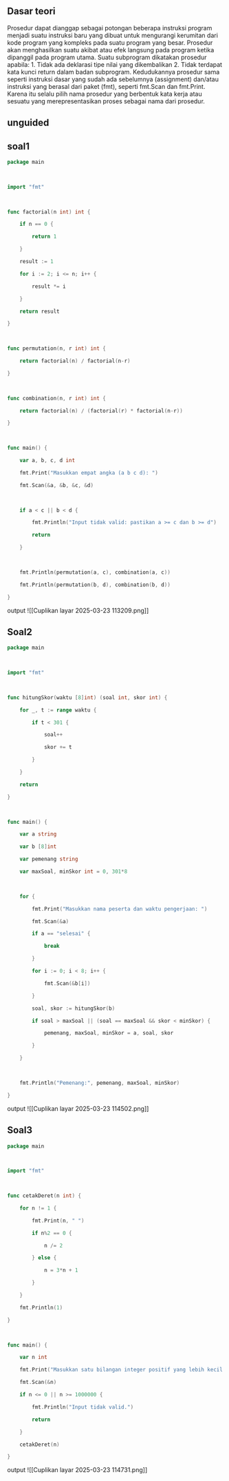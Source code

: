 
## Dasar teori
Prosedur dapat dianggap sebagai potongan beberapa instruksi program menjadi suatu instruksi baru yang dibuat untuk mengurangi kerumitan dari kode program yang kompleks pada suatu program yang besar. Prosedur akan menghasilkan suatu akibat atau efek langsung pada program ketika dipanggil pada program utama. Suatu subprogram dikatakan prosedur apabila: 1. Tidak ada deklarasi tipe nilai yang dikembalikan 2. Tidak terdapat kata kunci return dalam badan subprogram. Kedudukannya prosedur sama seperti instruksi dasar yang sudah ada sebelumnya (assignment) dan/atau instruksi yang berasal dari paket (fmt), seperti fmt.Scan dan fmt.Print. Karena itu selalu pilih nama prosedur yang berbentuk kata kerja atau sesuatu yang merepresentasikan proses sebagai nama dari prosedur.

## unguided
## soal1
``` go
package main

  

import "fmt"

  

func factorial(n int) int {

    if n == 0 {

        return 1

    }

    result := 1

    for i := 2; i <= n; i++ {

        result *= i

    }

    return result

}

  

func permutation(n, r int) int {

    return factorial(n) / factorial(n-r)

}

  

func combination(n, r int) int {

    return factorial(n) / (factorial(r) * factorial(n-r))

}

  

func main() {

    var a, b, c, d int

    fmt.Print("Masukkan empat angka (a b c d): ")

    fmt.Scan(&a, &b, &c, &d)

  

    if a < c || b < d {

        fmt.Println("Input tidak valid: pastikan a >= c dan b >= d")

        return

    }

  

    fmt.Println(permutation(a, c), combination(a, c))

    fmt.Println(permutation(b, d), combination(b, d))

}

```
output
![[Cuplikan layar 2025-03-23 113209.png]]
## Soal2

``` go
package main

  

import "fmt"

  

func hitungSkor(waktu [8]int) (soal int, skor int) {

    for _, t := range waktu {

        if t < 301 {

            soal++

            skor += t

        }

    }

    return

}

  

func main() {

    var a string

    var b [8]int

    var pemenang string

    var maxSoal, minSkor int = 0, 301*8

  

    for {

        fmt.Print("Masukkan nama peserta dan waktu pengerjaan: ")

        fmt.Scan(&a)

        if a == "selesai" {

            break

        }

        for i := 0; i < 8; i++ {

            fmt.Scan(&b[i])

        }

        soal, skor := hitungSkor(b)

        if soal > maxSoal || (soal == maxSoal && skor < minSkor) {

            pemenang, maxSoal, minSkor = a, soal, skor

        }

    }

  

    fmt.Println("Pemenang:", pemenang, maxSoal, minSkor)

}
```


output
![[Cuplikan layar 2025-03-23 114502.png]]

## Soal3

``` go
package main

  

import "fmt"

  

func cetakDeret(n int) {

    for n != 1 {

        fmt.Print(n, " ")

        if n%2 == 0 {

            n /= 2

        } else {

            n = 3*n + 1

        }

    }

    fmt.Println(1)

}

  

func main() {

    var n int

    fmt.Print("Masukkan satu bilangan integer positif yang lebih kecil dari 1000000.: ")

    fmt.Scan(&n)

    if n <= 0 || n >= 1000000 {

        fmt.Println("Input tidak valid.")

        return

    }

    cetakDeret(n)

}
```

output
![[Cuplikan layar 2025-03-23 114731.png]]